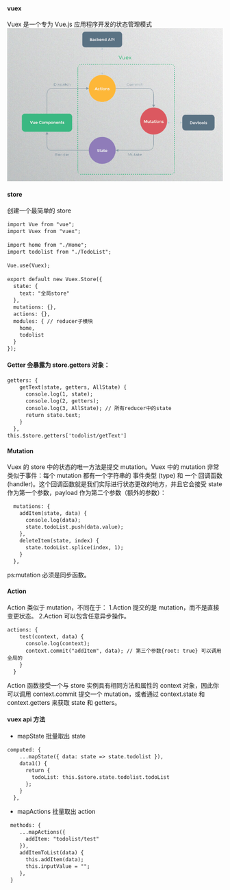 #### vuex

Vuex 是一个专为 Vue.js 应用程序开发的状态管理模式
![Alt text](../imgs/2018090614314801359b51-7579-446c-ac20-2a7ef97d0acb.gif)

#### store

创建一个最简单的 store

```
import Vue from "vue";
import Vuex from "vuex";

import home from "./Home";
import todolist from "./TodoList";

Vue.use(Vuex);

export default new Vuex.Store({
  state: {
    text: "全局store"
  },
  mutations: {},
  actions: {},
  modules: { // reducer子模块
    home,
    todolist
  }
});
```

#### Getter 会暴露为 store.getters 对象：

```
getters: {
    getText(state, getters, AllState) {
      console.log(1, state);
      console.log(2, getters);
      console.log(3, AllState); // 所有reducer中的state
      return state.text;
    }
  },
this.$store.getters['todolist/getText']
```

#### Mutation

Vuex 的 store 中的状态的唯一方法是提交 mutation。Vuex 中的 mutation 非常类似于事件：每个 mutation 都有一个字符串的 事件类型 (type) 和 一个 回调函数(handler)。这个回调函数就是我们实际进行状态更改的地方，并且它会接受 state 作为第一个参数，payload 作为第二个参数（额外的参数）：

```
  mutations: {
    addItem(state, data) {
      console.log(data);
      state.todoList.push(data.value);
    },
    deleteItem(state, index) {
      state.todoList.splice(index, 1);
    }
  },
```

ps:mutation 必须是同步函数。

#### Action

Action 类似于 mutation，不同在于：
1.Action 提交的是 mutation，而不是直接变更状态。
2.Action 可以包含任意异步操作。

```
actions: {
    test(context, data) {
      console.log(context);
      context.commit("addItem", data); // 第三个参数{root: true} 可以调用全局的
    }
  }
```

Action 函数接受一个与 store 实例具有相同方法和属性的 context 对象，因此你可以调用 context.commit 提交一个 mutation，或者通过 context.state 和 context.getters 来获取 state 和 getters。

#### vuex api 方法

- mapState 批量取出 state

```
computed: {
    ...mapState({ data: state => state.todolist }),
    data1() {
      return {
        todoList: this.$store.state.todolist.todoList
      };
    }
  },
```

- mapActions 批量取出 action

```
 methods: {
    ...mapActions({
      addItem: "todolist/test"
    }),
    addItemToList(data) {
      this.addItem(data);
      this.inputValue = "";
    },
 }
```
